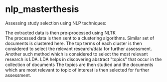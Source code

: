 # nlp_masterthesis

Assessing study selection using NLP techniques: 

The extracted data is then pre-processed using NLTK  
The processed data is then sent to a clustering algorithms. Similar set of documents is clustered here. The top terms of each cluster is then considered to select the relevant research/data for further assessment. 
Another such method which is considered to select the most relevant research is LDA. LDA helps in discovering abstract "topics" that occur in the collection of documents
The topics are then studied and the documents which are most relevant to topic of interest is then selected for further assessment.

